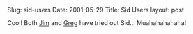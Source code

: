 Slug: sid-users
Date: 2001-05-29
Title: Sid Users
layout: post

Cool! Both <a href="http://jim.roepcke.com/2001/05/28#item2203">Jim</a> and <a href="http://www.turtleprod.com/greg/index">Greg</a> have tried out Sid... Muahahahahaha!
